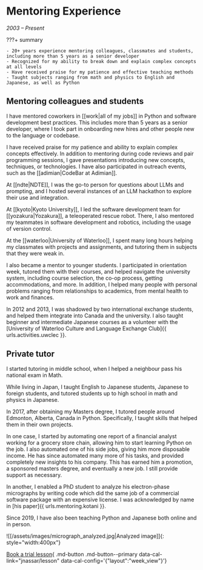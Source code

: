 # Mentoring Experience

_2003 &ndash; Present_

???+ summary

    - 20+ years experience mentoring colleagues, classmates and students, including more than 5 years as a senior developer
    - Recognized for my ability to break down and explain complex concepts at all levels
    - Have received praise for my patience and effective teaching methods
    - Taught subjects ranging from math and physics to English and Japanese, as well as Python

## Mentoring colleagues and students

I have mentored coworkers in [[work|all of my jobs]]
in Python and software development best practices.
This includes more than 5 years as a senior developer, where I took part in onboarding new hires and other people new to the language or codebase.

I have received praise for my patience and ability to explain complex concepts effectively.
In addition to mentoring during code reviews and pair programming sessions, I gave presentations introducing new concepts, techniques, or technologies.
I have also participated in outreach events, such as the [[adimian|CodeBar at Adimian]].

At [[ndte|NDTE]], I was the go-to person for questions about LLMs and prompting, and I hosted several instances of an LLM hackathon to explore their use and integration.

At [[kyoto|Kyoto University]], I led the software development team for [[yozakura|Yozakura]], a teleoperated rescue robot.
There, I also mentored my teammates in software development and robotics, including the usage of version control.

At the [[waterloo|University of Waterloo]], I spent many long hours helping my classmates with projects and assignments,
and tutoring them in subjects that they were weak in.

I also became a mentor to younger students.
I participated in orientation week, tutored them with their courses,
and helped navigate the university system, including course selection, the co-op process, getting accommodations, and more.
In addition, I helped many people with personal problems ranging from relationships to academics, from mental health to work and finances.

In 2012 and 2013, I was shadowed by two international exchange students, and helped them integrate into Canada and the university.
I also taught beginner and intermediate Japanese courses as a volunteer with the [University of Waterloo Culture and Language Exchange Club]{{ urls.activities.uwclec }}.

## Private tutor

I started tutoring in middle school, when I helped a neighbour pass his national exam in Math.

While living in Japan, I taught English to Japanese students, Japanese to foreign students,
and tutored students up to high school in math and physics in Japanese.

In 2017, after obtaining my Masters degree, I tutored people around Edmonton, Alberta, Canada in Python.
Specifically, I taught skills that helped them in their own projects.

In one case, I started by automating one report of a financial analyst working for a grocery store chain, allowing him to start learning Python on the job.
I also automated one of his side jobs, giving him more disposable income.
He has since automated many more of his tasks, and provided completely new insights to his company.
This has earned him a promotion, a sponsored masters degree, and eventually a new job.
I still provide support as necessary.

In another, I enabled a PhD student to analyze his electron-phase micrographs by writing code which did the same job of a commercial software package with an expensive license.
I was acknowledged by name in [his paper]{{ urls.mentoring.kotani }}.

Since 2019, I have also been teaching Python and Japanese both online and in person.

![[/assets/images/micrograph_analyzed.jpg|Analyzed image]]{: style="width:400px"}

[Book a trial lesson](#){ .md-button .md-button--primary data-cal-link="jnassar/lesson" data-cal-config='{"layout":"week_view"\}'} <!-- markdownlint-disable-line MD042 -->
